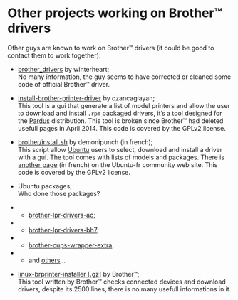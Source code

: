 Other projects working on Brother™ drivers
==========================================

Other guys are known to work on Brother™ drivers (it could be good to contact them to work together):

* [brother_drivers](https://github.com/winterheart/brother-drivers) by winterheart;  
No many information, the guy seems to have corrected or cleaned some code of official Brother™ driver.

* [install-brother-printer-driver](https://github.com/ozancaglayan/install-brother-printer-driver) by ozancaglayan;  
This tool is a gui that generate a list of model printers and allow the user to download and install ``.rpm`` packaged drivers, it’s a tool designed for the [Pardus](http://www.pardus.org.tr/eng) distribution. This tool is broken since Brother™ had deleted usefull pages in April 2014. This code is covered by the GPLv2 license.

* [brother/install.sh](http://demonipuch.free.fr/) by demonipunch (in french);  
This script allow [Ubuntu](http://www.ubuntu.com) users to select, download and install a driver with a gui. The tool comes with lists of models and packages. There is [another page](http://doc.ubuntu-fr.org/utilisateurs/demonipuch/script_brother) (in french) on the Ubuntu-fr community web site. This code is covered by the GPLv2 license.

* Ubuntu packages;  
Who done those packages?

* * [brother-lpr-drivers-ac](http://packages.ubuntu.com/lucid/brother-lpr-drivers-ac);

* * [brother-lpr-drivers-bh7](http://packages.ubuntu.com/lucid/brother-lpr-drivers-bh7);

* * [brother-cups-wrapper-extra](http://packages.ubuntu.com/lucid/brother-cups-wrapper-extra).

* * and [others](http://packages.ubuntu.com/search?keywords=brother-&searchon=names&suite=lucid&section=all)…

* [linux-brprinter-installer [.gz]](http://download.brother.com/welcome/dlf006893/linux-brprinter-installer-2.0.0-1.gz) by Brother™;  
This tool written by Brother™ checks connected devices and download drivers, despite its 2500 lines, there is no many usefull informations in it.

